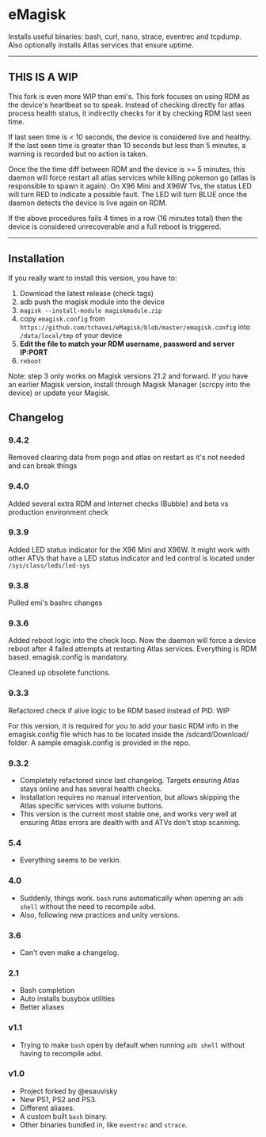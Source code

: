# eMagisk

Installs useful binaries: bash, curl, nano, strace, eventrec and tcpdump. Also optionally installs Atlas services that ensure uptime.

---

## THIS IS A WIP

This fork is even more WIP than emi's. This fork focuses on using RDM as the device's heartbeat so to speak. Instead of checking directly for atlas process health status, it indirectly checks for it by checking RDM last seen time.

If last seen time is < 10 seconds, the device is considered live and healthy. If the last seen time is greater than 10 seconds but less than 5 minutes, a warning is recorded but no action is taken.

Once the the time diff between RDM and the device is >= 5 minutes, this daemon will force restart all atlas services while killing pokemon go (atlas is responsible to spawn it again). On X96 Mini and X96W Tvs, the status LED will turn RED to indicate a possible fault. The LED will turn BLUE once the daemon detects the device is live again on RDM.

If the above procedures fails 4 times in a row (16 minutes total) then the device is considered unrecoverable and a full reboot is triggered.

---

## Installation

If you really want to install this version, you have to:

1. Download the latest release (check tags)
2. adb push the magisk module into the device
3. `magisk --install-module magiskmodule.zip`
4. copy `emagisk.config` from `https://github.com/tchavei/eMagisk/blob/master/emagisk.config` into `/data/local/tmp` of your device
5. **Edit the file to match your RDM username, password and server IP:PORT**
6. `reboot`

Note: step 3 only works on Magisk versions 21.2 and forward. If you have an earlier Magisk version, install through Magisk Manager (scrcpy into the device) or update your Magisk.

## Changelog

### 9.4.2

Removed clearing data from pogo and atlas on restart as it's not needed and can break things

### 9.4.0

Added several extra RDM and Internet checks (Bubble) and beta vs production environment check

### 9.3.9

Added LED status indicator for the X96 Mini and X96W. It might work with other ATVs that have a LED status indicator and led control is located under `/sys/class/leds/led-sys`

### 9.3.8

Pulled emi's bashrc changes

### 9.3.6

Added reboot logic into the check loop. Now the daemon will force a device reboot after 4 failed attempts at restarting Atlas services. Everything is RDM based. emagisk.config is mandatory.

Cleaned up obsolete functions.

### 9.3.3

Refactored check if alive logic to be RDM based instead of PID. WIP

For this version, it is required for you to add your basic RDM info in the emagisk.config file which has to be located inside the
/sdcard/Download/ folder. A sample emagisk.config is provided in the repo.

### 9.3.2

- Completely refactored since last changelog. Targets ensuring Atlas stays online and has several health checks.
- Installation requires no manual intervention, but allows skipping the Atlas specific services with volume buttons.
- This version is the current most stable one, and works very well at ensuring Atlas errors are dealth with and ATVs don't stop scanning.

### 5.4

- Everything seems to be verkin.

### 4.0

- Suddenly, things work. `bash` runs automatically when opening an `adb shell` without the need to recompile `adbd`.
- Also, following new practices and unity versions.

### 3.6

- Can't even make a changelog.

### 2.1

- Bash completion
- Auto installs busybox utilities
- Better aliases

### v1.1

- Trying to make `bash` open by default when running `adb shell` without having to recompile `adbd`.

### v1.0

- Project forked by @esauvisky
- New PS1, PS2 and PS3.
- Different aliases.
- A custom built `bash` binary.
- Other binaries bundled in, like `eventrec` and `strace`.
